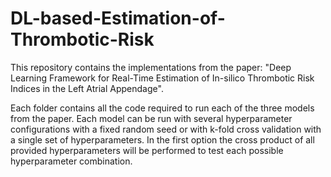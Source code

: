 # DL-based-Estimation-of-Thrombotic-Risk

This repository contains the implementations from the paper: "Deep Learning Framework for Real-Time Estimation of In-silico Thrombotic Risk Indices in the Left Atrial Appendage".

Each folder contains all the code required to run each of the three models from the paper. Each model can be run with several hyperparameter configurations with a fixed random seed or with k-fold cross validation with a single set of hyperparameters. In the first option the cross product of all provided hyperparameters will be performed to test each possible hyperparameter combination.
